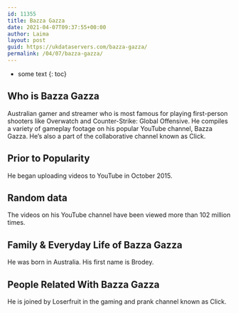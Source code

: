 ```yaml
---
id: 11355
title: Bazza Gazza
date: 2021-04-07T09:37:55+00:00
author: Laima
layout: post
guid: https://ukdataservers.com/bazza-gazza/
permalink: /04/07/bazza-gazza/
---
```


* some text
{: toc}


## Who is Bazza Gazza
                  
                  
                  
Australian gamer and streamer who is most famous for playing first-person shooters like Overwatch and Counter-Strike: Global Offensive. He compiles a variety of gameplay footage on his popular YouTube channel, Bazza Gazza. He&#8217;s also a part of the collaborative channel known as Click.
                  
              
            
              
            
                
                
                
## Prior to Popularity
                  
                  
                  
He began uploading videos to YouTube in October 2015.
                  
              
            
              
            
                
                
                
## Random data
                  
                  
                  
The videos on his YouTube channel have been viewed more than 102 million times.
                  
              
            
              
            
                
                
                
## Family & Everyday Life of Bazza Gazza
                  
                  
                  
He was born in Australia. His first name is Brodey.
                  
              
            
              
            
                
                
                
## People Related With Bazza Gazza
                  
                  
                  
He is joined by Loserfruit in the gaming and prank channel known as Click.
                  
              
            
              
            
                
              
            
              
              
            
            
              
            
          
          
          
